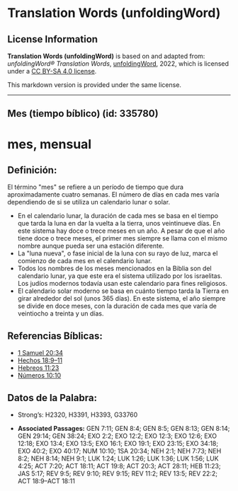 # Translation Words (unfoldingWord)

## License Information

**Translation Words (unfoldingWord)** is based on and adapted from: _unfoldingWord® Translation Words_, [unfoldingWord](https://unfoldingword.org/utw), 2022, which is licensed under a [CC BY-SA 4.0 license](https://creativecommons.org/licenses/by-sa/4.0/legalcode.en).

This markdown version is provided under the same license.



--------------------------------

## Mes (tiempo bíblico) (id: 335780)

mes, mensual
============

Definición:
-----------

El término "mes" se refiere a un período de tiempo que dura aproximadamente cuatro semanas. El número de días en cada mes varía dependiendo de si se utiliza un calendario lunar o solar.

* En el calendario lunar, la duración de cada mes se basa en el tiempo que tarda la luna en dar la vuelta a la tierra, unos veintinueve días. En este sistema hay doce o trece meses en un año. A pesar de que el año tiene doce o trece meses, el primer mes siempre se llama con el mismo nombre aunque pueda ser una estación diferente.
* La "luna nueva", o fase inicial de la luna con su rayo de luz, marca el comienzo de cada mes en el calendario lunar.
* Todos los nombres de los meses mencionados en la Biblia son del calendario lunar, ya que este era el sistema utilizado por los israelitas. Los judíos modernos todavía usan este calendario para fines religiosos.
* El calendario solar moderno se basa en cuánto tiempo tarda la Tierra en girar alrededor del sol (unos 365 días). En este sistema, el año siempre se divide en doce meses, con la duración de cada mes que varía de veintiocho a treinta y un días.

Referencias Bíblicas:
---------------------

* [1 Samuel 20:34](https://ref.ly/1Sam20:34)
* [Hechos 18:9–11](https://ref.ly/Acts18:9-Acts18:11)
* [Hebreos 11:23](https://ref.ly/Heb11:23)
* [Números 10:10](https://ref.ly/Num10:10)

Datos de la Palabra:
--------------------

* Strong’s: H2320, H3391, H3393, G33760

* **Associated Passages:** GEN 7:11; GEN 8:4; GEN 8:5; GEN 8:13; GEN 8:14; GEN 29:14; GEN 38:24; EXO 2:2; EXO 12:2; EXO 12:3; EXO 12:6; EXO 12:18; EXO 13:4; EXO 13:5; EXO 16:1; EXO 19:1; EXO 23:15; EXO 34:18; EXO 40:2; EXO 40:17; NUM 10:10; 1SA 20:34; NEH 2:1; NEH 7:73; NEH 8:2; NEH 8:14; NEH 9:1; LUK 1:24; LUK 1:26; LUK 1:36; LUK 1:56; LUK 4:25; ACT 7:20; ACT 18:11; ACT 19:8; ACT 20:3; ACT 28:11; HEB 11:23; JAS 5:17; REV 9:5; REV 9:10; REV 9:15; REV 11:2; REV 13:5; REV 22:2; ACT 18:9–ACT 18:11

